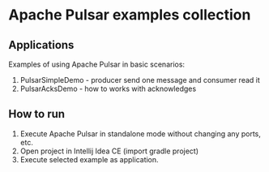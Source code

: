 # Apache Pulsar examples collection
## Applications
Examples of using Apache Pulsar in basic scenarios:
1. PulsarSimpleDemo - producer send one message and consumer read it
1. PulsarAcksDemo - how to works with acknowledges

## How to run
1. Execute Apache Pulsar in standalone mode without changing any ports, etc.
1. Open project in Intellij Idea CE (import gradle project)
1. Execute selected example as application.  
